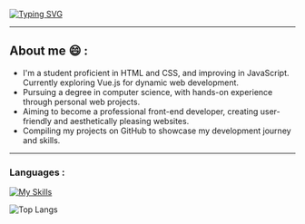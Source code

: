 [![Typing SVG](https://readme-typing-svg.herokuapp.com?font=Cabin&weight=500&size=30&duration=3000&pause=1000&color=A1EEBD&background=FF000000&random=false&width=500&lines=Welcome+to+my+GitHub+Profile!;Hai%2C+I'm+Kim+%F0%9F%98%8A)](https://git.io/typing-svg)
<hr>

## About me 😄 :
- I'm a student proficient in HTML and CSS, and improving in JavaScript. Currently exploring Vue.js for dynamic web development.
- Pursuing a degree in computer science, with hands-on experience through personal web projects.
- Aiming to become a professional front-end developer, creating user-friendly and aesthetically pleasing websites.
- Compiling my projects on GitHub to showcase my development journey and skills.
<hr>

### Languages :
[![My Skills](https://skillicons.dev/icons?i=html,css,js,vue,tailwind,vscode,github,git,&perline=4)](https://skillicons.dev)

![Top Langs](https://github-readme-stats.vercel.app/api/top-langs/?username=01057057kim&layout=compact)

<!--
**01057057kim/01057057kim** is a ✨ _special_ ✨ repository because its `README.md` (this file) appears on your GitHub profile.

Here are some ideas to get you started:

- 🔭 I’m currently working on ...
- 🌱 I’m currently learning ...
- 👯 I’m looking to collaborate on ...
- 🤔 I’m looking for help with ...
- 💬 Ask me about ...
- 📫 How to reach me: ...
- 😄 Pronouns: ...
- ⚡ Fun fact: ...
-->
